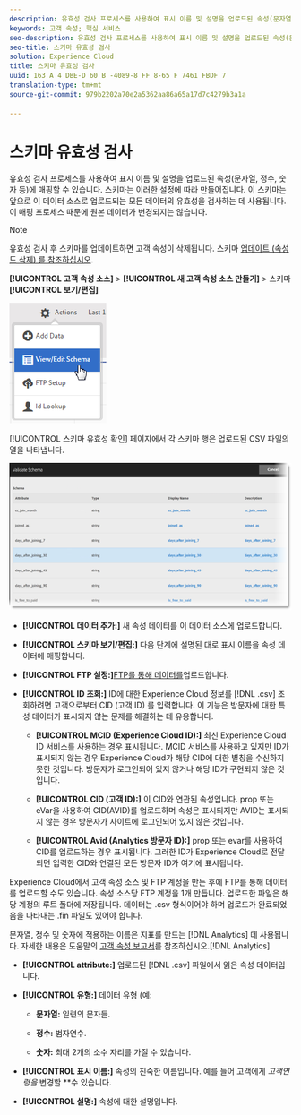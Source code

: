 ```yaml
---
description: 유효성 검사 프로세스를 사용하여 표시 이름 및 설명을 업로드된 속성(문자열, 정수, 숫자 등)에 매핑할 수 있습니다. 스키마는 이러한 설정에 따라 만들어집니다. 이 스키마는 앞으로 이 데이터 소스로 업로드되는 모든 데이터의 유효성을 검사하는 데 사용됩니다. 이 매핑 프로세스 때문에 원본 데이터가 변경되지는 않습니다.
keywords: 고객 속성; 핵심 서비스
seo-description: 유효성 검사 프로세스를 사용하여 표시 이름 및 설명을 업로드된 속성(문자열, 정수, 숫자 등)에 매핑할 수 있습니다. 스키마는 이러한 설정에 따라 만들어집니다. 이 스키마는 앞으로 이 데이터 소스로 업로드되는 모든 데이터의 유효성을 검사하는 데 사용됩니다. 이 매핑 프로세스 때문에 원본 데이터가 변경되지는 않습니다.
seo-title: 스키마 유효성 검사
solution: Experience Cloud
title: 스키마 유효성 검사
uuid: 163 A 4 DBE-D 60 B -4089-8 FF 8-65 F 7461 FBDF 7
translation-type: tm+mt
source-git-commit: 979b2202a70e2a5362aa86a65a17d7c4279b3a1a

---
```



# 스키마 유효성 검사

유효성 검사 프로세스를 사용하여 표시 이름 및 설명을 업로드된 속성(문자열, 정수, 숫자 등)에 매핑할 수 있습니다. 스키마는 이러한 설정에 따라 만들어집니다. 이 스키마는 앞으로 이 데이터 소스로 업로드되는 모든 데이터의 유효성을 검사하는 데 사용됩니다. 이 매핑 프로세스 때문에 원본 데이터가 변경되지는 않습니다.


>[!NOTE]
>
>유효성 검사 후 스키마를 업데이트하면 고객 속성이 삭제됩니다. 스키마 [업데이트 (속성도 삭제) 를 참조하십시오](../attributes/t-crs-usecase.md#task_6568898BB7C44A42ABFB86532B89063C).


**[!UICONTROL 고객 속성 소스]** &gt; **[!UICONTROL 새 고객 속성 소스 만들기]** &gt; 스키마 **[!UICONTROL 보기/편집]**

![](assets/view_edit_schema.png)

[!UICONTROL 스키마 유효성 확인] 페이지에서 각 스키마 행은 업로드된 CSV 파일의 열을 나타냅니다.

![](assets/06_crs_usecase.png)

* **[!UICONTROL 데이터 추가:]** 새 속성 데이터를 이 데이터 소스에 업로드합니다.

* **[!UICONTROL 스키마 보기/편집:]** 다음 단계에 설명된 대로 표시 이름을 속성 데이터에 매핑합니다.

* **[!UICONTROL FTP 설정:]**[FTP를 통해 데이터를](../attributes/t-upload-attributes-ftp.md#task_591C3B6733424718A62453D2F8ADF73B)업로드합니다.

* **[!UICONTROL ID 조회:]** ID에 대한 Experience Cloud 정보를 [!DNL .csv] 조회하려면 고객으로부터 CID (고객 ID) 를 입력합니다. 이 기능은 방문자에 대한 특성 데이터가 표시되지 않는 문제를 해결하는 데 유용합니다.

   * **[!UICONTROL MCID (Experience Cloud ID):]** 최신 Experience Cloud ID 서비스를 사용하는 경우 표시됩니다. MCID 서비스를 사용하고 있지만 ID가 표시되지 않는 경우 Experience Cloud가 해당 CID에 대한 별칭을 수신하지 못한 것입니다. 방문자가 로그인되어 있지 않거나 해당 ID가 구현되지 않은 것입니다.

   * **[!UICONTROL CID (고객 ID):]** 이 CID와 연관된 속성입니다. prop 또는 eVar을 사용하여 CID(AVID)를 업로드하며 속성은 표시되지만 AVID는 표시되지 않는 경우 방문자가 사이트에 로그인되어 있지 않은 것입니다.

   * **[!UICONTROL Avid (Analytics 방문자 ID):]** prop 또는 evar를 사용하여 CID를 업로드하는 경우 표시됩니다. 그러한 ID가 Experience Cloud로 전달되면 입력한 CID와 연결된 모든 방문자 ID가 여기에 표시됩니다.






Experience Cloud에서 고객 속성 소스 및 FTP 계정을 만든 후에 FTP를 통해 데이터를 업로드할 수도 있습니다. 속성 소스당 FTP 계정을 1개 만듭니다. 업로드한 파일은 해당 계정의 루트 폴더에 저장됩니다. 데이터는 .csv 형식이어야 하며 업로드가 완료되었음을 나타내는 .fin 파일도 있어야 합니다.

문자열, 정수 및 숫자에 적용하는 이름은 지표를 만드는 [!DNL Analytics] 데 사용됩니다. 자세한 내용은 도움말의 [고객 속성 보고서](https://marketing.adobe.com/resources/help/en_US/reference/?f=reports_customer_attributes)를 참조하십시오.[!DNL Analytics]

* **[!UICONTROL attribute:]** 업로드된 [!DNL .csv] 파일에서 읽은 속성 데이터입니다.

* **[!UICONTROL 유형:]** 데이터 유형 (예:

   * **문자열:** 일련의 문자들.

   * **정수:** 범자연수.

   * **숫자:** 최대 2개의 소수 자리를 가질 수 있습니다.




* **[!UICONTROL 표시 이름:]** 속성의 친숙한 이름입니다. 예를 들어 고객에게 *고객연령을* 변경할 **수 있습니다.

* **[!UICONTROL 설명:]** 속성에 대한 설명입니다.




